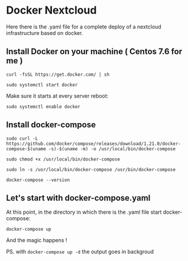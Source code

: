 # Docker Nextcloud

Here there is the .yaml file for a complete deploy of a nextcloud infrastructure based on docker. 

## Install Docker on your machine ( Centos 7.6 for me )

```curl -fsSL https://get.docker.com/ | sh```

```sudo systemctl start docker```

Make sure it starts at every server reboot:

```sudo systemctl enable docker```

## Install docker-compose  

```sudo curl -L https://github.com/docker/compose/releases/download/1.21.0/docker-compose-$(uname -s)-$(uname -m) -o /usr/local/bin/docker-compose```

```sudo chmod +x /usr/local/bin/docker-compose```

```sudo ln -s /usr/local/bin/docker-compose /usr/bin/docker-compose```

```docker-compose --version```

## Let's start with docker-compose.yaml

At this point, in the directory in which there is the .yaml file start docker-compose:

```docker-compose up```

And the magic happens !

PS. with ```docker-compose up -d``` the output goes in backgroud
